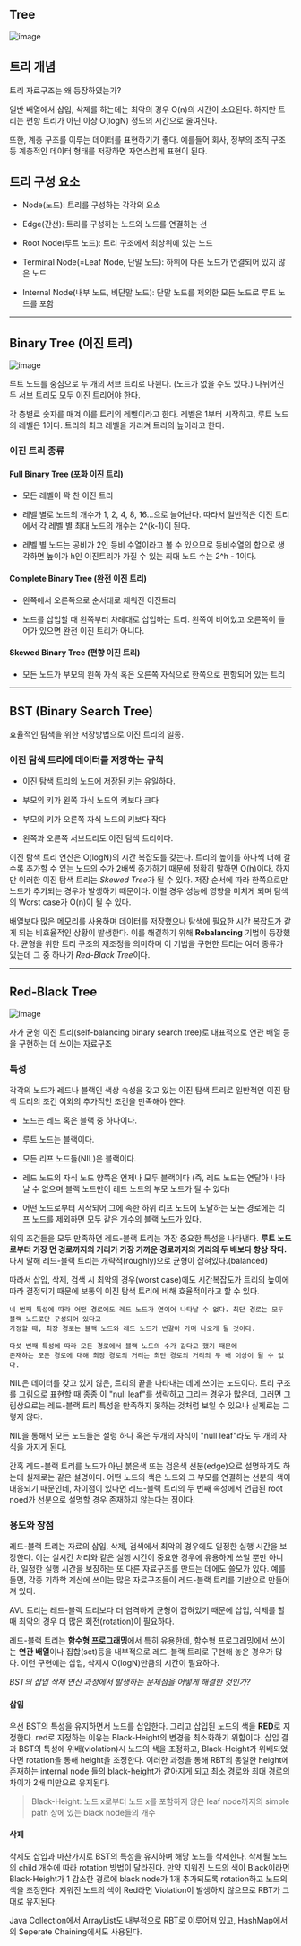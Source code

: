 ## Tree

![image](https://user-images.githubusercontent.com/32594290/102683233-b943b980-4212-11eb-9a40-d26bec198815.png)

## 트리 개념

 트리 자료구조는 왜 등장하였는가?
 
 일반 배열에서 삽입, 삭제를 하는데는 최악의 경우 O(n)의 시간이 소요된다. 하지만 트리는 편향 트리가 아닌 이상 O(logN) 정도의 시간으로 줄여진다.
 
 또한, 계층 구조를 이루는 데이터를 표현하기가 좋다. 예를들어 회사, 정부의 조직 구조 등 계층적인 데이터 형태를 저장하면 자연스럽게 표현이 된다.
 
## 트리 구성 요소

 - Node(노드): 트리를 구성하는 각각의 요소
 
 - Edge(간선): 트리를 구성하는 노드와 노드를 연결하는 선
 
 - Root Node(루트 노드): 트리 구조에서 최상위에 있는 노드
 
 - Terminal Node(=Leaf Node, 단말 노드): 하위에 다른 노드가 연결되어 있지 않은 노드
 
 - Internal Node(내부 노드, 비단말 노드): 단말 노드를 제외한 모든 노드로 루트 노드를 포함
 
 - - -

## Binary Tree (이진 트리)

 ![image](https://user-images.githubusercontent.com/32594290/102683207-9913fa80-4212-11eb-99c0-1b77a13af2c7.png)

 루트 노드를 중심으로 두 개의 서브 트리로 나뉜다. (노드가 없을 수도 있다.) 나뉘어진 두 서브 트리도 모두 이진 트리어야 한다.
 
 각 층별로 숫자를 매겨 이를 트리의 레벨이라고 한다. 레벨은 1부터 시작하고, 루트 노드의 레벨은 1이다. 트리의 최고 레벨을 가리켜 
 트리의 높이라고 한다.
 
### 이진 트리 종류
 
 #### Full Binary Tree (포화 이진 트리)
 
  - 모든 레벨이 꽉 찬 이진 트리
  
  - 레벨 별로 노드의 개수가 1, 2, 4, 8, 16...으로 늘어난다. 따라서 일반적은 이진 트리에서 각 레벨 별 최대 노드의 개수는 2^(k-1)이 된다.
  
  - 레벨 별 노드는 공비가 2인 등비 수열이라고 볼 수 있으므로 등비수열의 합으로 생각하면 높이가 h인 이진트리가 가질 수 있는 최대 노드 수는
  2^h - 1이다.
  
 #### Complete Binary Tree (완전 이진 트리)
 
  - 왼쪽에서 오른쪽으로 순서대로 채워진 이진트리
  
  - 노드를 삽입할 때 왼쪽부터 차례대로 삽입하는 트리. 왼쪽이 비어있고 오른쪽이 들어가 있으면 완전 이진 트리가 아니다.
  
 #### Skewed Binary Tree (편향 이진 트리)
 
  - 모든 노드가 부모의 왼쪽 자식 혹은 오른쪽 자식으로 한쪽으로 편향되어 있는 트리

- - -
 
## BST (Binary Search Tree)

 효율적인 탐색을 위한 저장방법으로 이진 트리의 일종. 
 
 ### 이진 탐색 트리에 데이터를 저장하는 규칙
 
  - 이진 탐색 트리의 노드에 저장된 키는 유일하다.
  
  - 부모의 키가 왼쪽 자식 노드의 키보다 크다
  
  - 부모의 키가 오른쪽 자식 노드의 키보다 작다
  
  - 왼쪽과 오른쪽 서브트리도 이진 탐색 트리이다.
  
 이진 탐색 트리 연산은 O(logN)의 시간 복잡도를 갖는다. 트리의 높이를 하나씩 더해 갈수록 추가할 수 있는 노드의 수가
 2배씩 증가하기 때문에 정확히 말하면 O(h)이다. 하지만 이러한 이진 탐색 트리는 *Skewed Tree*가 될 수 있다. 저장 순서에 따라 한쪽으로만
 노드가 추가되는 경우가 발생하기 때문이다. 이럴 경우 성능에 영향을 미치게 되며 탐색의 Worst case가 O(n)이 될 수 있다.
 
 배열보다 많은 메모리를 사용하며 데이터를 저장했으나 탐색에 필요한 시간 복잡도가 같게 되는 비효율적인 상황이 발생한다. 이를 해결하기 위해
 **Rebalancing** 기법이 등장했다. 균형을 위한 트리 구조의 재조정을 의미하며 이 기법을 구현한 트리는 여러 종류가 있는데 그 중 하나가 
 *Red-Black Tree*이다.
 
- - -

## Red-Black Tree
 
 ![image](https://user-images.githubusercontent.com/32594290/102684427-c87b3500-421b-11eb-83db-21a66eab6817.png)

자가 균형 이진 트리(self-balancing binary search tree)로 대표적으로 연관 배열 등을 구현하는 데 쓰이는 자료구조

### 특성

 각각의 노드가 레드나 블랙인 색상 속성을 갖고 있는 이진 탐색 트리로 일반적인 이진 탐색 트리의 조건 이외의 추가적인 조건을 만족해야 한다.
 
  - 노드는 레드 혹은 블랙 중 하나이다.
  
  - 루트 노드는 블랙이다.
  
  - 모든 리프 노드들(NIL)은 블랙이다.
  
  - 레드 노드의 자식 노드 양쪽은 언제나 모두 블랙이다 (즉, 레드 노드는 연달아 나타날 수 없으며 블랙 노드만이 레드 노드의 부모 노드가 될 수 있다)
  
  - 어떤 노드로부터 시작되어 그에 속한 하위 리프 노드에 도달하는 모든 경로에는 리프 노드를 제외하면 모두 같은 개수의 블랙 노드가 있다.
  
위의 조건들을 모두 만족하면 레드-블랙 트리는 가장 중요한 특성을 나타낸다. **루트 노드로부터 가장 먼 경로까지의 거리가 가장 가까운 경로까지의
거리의 두 배보다 항상 작다.** 다시 말해 레드-블랙 트리는 개략적(roughly)으로 균형이 잡혀있다.(balanced)

따라서 삽입, 삭제, 검색 시 최악의 경우(worst case)에도 시간복잡도가 트리의 높이에 따라 결정되기 때문에 보통의 이진 탐색 트리에 비해 
효율적이라고 할 수 있다.

```
네 번째 특성에 따라 어떤 경로에도 레드 노드가 연이어 나타날 수 없다. 최단 경로는 모두 블랙 노드로만 구성되어 있다고
가정할 때, 최장 경로는 블랙 노드와 레드 노드가 번갈아 가며 나오게 될 것이다. 

다섯 번째 특성에 따라 모든 경로에서 블랙 노드의 수가 같다고 했기 때문에 
존재하는 모든 경로에 대해 최장 경로의 거리는 최단 경로의 거리의 두 배 이상이 될 수 없다.
```

NIL은 데이터를 갖고 있지 않은, 트리의 끝을 나타내는 데에 쓰이는 노드이다. 트리 구조를 그림으로 표현할 때 종종 이 "null leaf"를 
생략하고 그리는 경우가 많은데, 그러면 그림상으로는 레드-블랙 트리 특성을 만족하지 못하는 것처럼 보일 수 있으나 실제로는 그렇지 않다.

NIL을 통해서 모든 노드들은 설령 하나 혹은 두개의 자식이 "null leaf"라도 두 개의 자식을 가지게 된다.

간혹 레드-블랙 트리를 노드가 아닌 붉은색 또는 검은색 선분(edge)으로 설명하기도 하는데 실제로는 같은 설명이다. 어떤 노드의 색은 노드와
그 부모를 연결하는 선분의 색이 대응되기 때문인데, 차이점이 있다면 레드-블랙 트리의 두 번째 속성에서 언급된 root noed가 선분으로 설명할 경우
존재하지 않는다는 점이다.

### 용도와 장점

 레드-블랙 트리는 자료의 삽입, 삭제, 검색에서 최악의 경우에도 일정한 실행 시간을 보장한다. 이는 실시간 처리와 같은 실행 시간이 중요한 경우에
 유용하게 쓰일 뿐만 아니라, 일정한 실행 시간을 보장하는 또 다른 자료구조를 만드는 데에도 쓸모가 있다. 예를 들면, 각종 기하학 계산에 쓰이는
 많은 자료구조들이 레드-블랙 트리를 기반으로 만들어져 있다.
 
 AVL 트리는 레드-블랙 트리보다 더 염격하게 균형이 잡혀있기 때문에 삽입, 삭제를 할 때 최악의 경우 더 많은 회전(rotation)이 필요하다.
 
 레드-블랙 트리는 **함수형 프로그래밍**에서 특히 유용한데, 함수형 프로그래밍에서 쓰이는 **연관 배열**이나 집합(set)등을 내부적으로 
 레드-블랙 트리로 구현해 놓은 경우가 많다. 이런 구현에는 삽입, 삭제시 O(logN)만큼의 시간이 필요하다.

 _BST의 삽입 삭제 연산 과정에서 발생하는 문제점을 어떻게 해결한 것인가?_
 
 #### 삽입
 
  우선 BST의 특성을 유지하면서 노드를 삽입한다. 그리고 삽입된 노드의 색을 **RED**로 지정한다. red로 지정하는 이유는 Black-Height의 변경을
  최소화하기 위함이다. 삽입 결과 BST의 특성에 위배(violation)시 노드의 색을 조정하고, Black-Height가 위배되었다면 rotation을 통해
  height을 조정한다. 이러한 과정을 통해 RBT의 동일한 height에 존재하는 internal node 들의 black-height가 같아지게 되고 최소 경로와
  최대 경로의 차이가 2배 미만으로 유지된다.
  
  > Black-Height: 노드 x로부터 노드 x를 포함하지 않은 leaf node까지의 simple path 상에 있는 black node들의 개수
  
 #### 삭제
 
  삭제도 삽입과 마찬가지로 BST의 특성을 유지하며 해당 노드를 삭제한다. 삭제될 노드의 child 개수에 따라 rotation 방법이 달라진다.
  만약 지워진 노드의 색이 Black이라면 Black-Height가 1 감소한 경로에 black node가 1개 추가되도록 rotation하고 노드의 색을 조정한다.
  지워진 노드의 색이 Red라면 Violation이 발생하지 않으므로 RBT가 그대로 유지된다.
  
Java Collection에서 ArrayList도 내부적으로 RBT로 이루어져 있고, HashMap에서의 Seperate Chaining에서도 사용된다.
 
